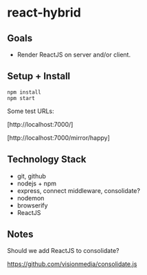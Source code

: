 # react-hybrid

## Goals

* Render ReactJS on server and/or client.

## Setup + Install

```
npm install
npm start
```

Some test URLs:

[http://localhost:7000/]

[http://localhost:7000/mirror/happy]

## Technology Stack

* git, github
* nodejs + npm
* express, connect middleware, consolidate?
* nodemon
* browserify
* ReactJS

## Notes

Should we add ReactJS to consolidate?

https://github.com/visionmedia/consolidate.js